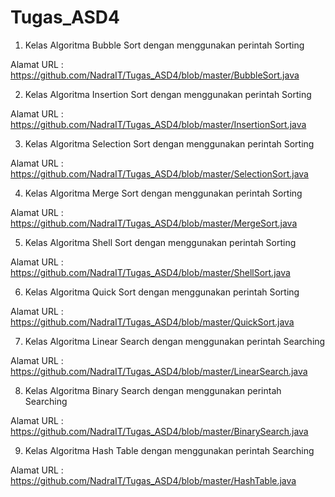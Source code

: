 # Tugas_ASD4
1. Kelas Algoritma Bubble Sort dengan menggunakan perintah Sorting

Alamat URL : https://github.com/NadraIT/Tugas_ASD4/blob/master/BubbleSort.java

2. Kelas Algoritma Insertion Sort dengan menggunakan perintah Sorting

Alamat URL : https://github.com/NadraIT/Tugas_ASD4/blob/master/InsertionSort.java

3. Kelas Algoritma Selection Sort dengan menggunakan perintah Sorting

Alamat URL : https://github.com/NadraIT/Tugas_ASD4/blob/master/SelectionSort.java

4. Kelas Algoritma Merge Sort dengan menggunakan perintah Sorting

Alamat URL : https://github.com/NadraIT/Tugas_ASD4/blob/master/MergeSort.java

5. Kelas Algoritma Shell Sort dengan menggunakan perintah Sorting

Alamat URL : https://github.com/NadraIT/Tugas_ASD4/blob/master/ShellSort.java

6. Kelas Algoritma Quick Sort dengan menggunakan perintah Sorting

Alamat URL : https://github.com/NadraIT/Tugas_ASD4/blob/master/QuickSort.java

7. Kelas Algoritma Linear Search dengan menggunakan perintah Searching

Alamat URL : https://github.com/NadraIT/Tugas_ASD4/blob/master/LinearSearch.java

8. Kelas Algoritma Binary Search dengan menggunakan perintah Searching

Alamat URL : https://github.com/NadraIT/Tugas_ASD4/blob/master/BinarySearch.java

9. Kelas Algoritma Hash Table dengan menggunakan perintah Searching

Alamat URL : https://github.com/NadraIT/Tugas_ASD4/blob/master/HashTable.java
